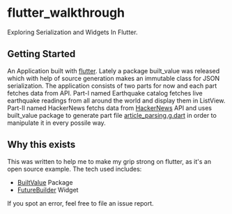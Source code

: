 # flutter_walkthrough

Exploring Serialization and Widgets In Flutter.

## Getting Started

An Application built with [flutter](https://flutter.io/). Lately a package built_value was released which with help of source generation makes an immutable class for JSON serialization. The application consists of two parts for now and each part fetches data from 
API. Part-I named Earthquake catalog fetches live earthquake readings from all around the world and display them in ListView. Part-II named HackerNews fetchs data from [HackerNews](https://github.com/HackerNews/API) API and uses built_value package to generate part file [article_parsing.g.dart](https://github.com/trevor-iqbal/flutter-walkthrough/blob/master/lib/src/article_parsing.g.dart) in order to manipulate it in every possile way.

## Why this exists

This was written to help me to make my grip strong on flutter, as it's an open source example. The tech used includes:

- [BuiltValue](https://github.com/google/built_value.dart) Package
- [FutureBuilder](https://docs.flutter.io/flutter/widgets/FutureBuilder-class.html) Widget

If you spot an error, feel free to file an issue report.
